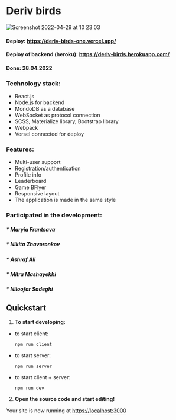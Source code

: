 # Deriv birds

![Screenshot 2022-04-29 at 10 23 03](https://user-images.githubusercontent.com/103181650/165902490-40574032-c1a0-4b4d-bf38-ab5d1e1c8c85.png)
#### Deploy: https://deriv-birds-one.vercel.app/
#### Deploy of backend (heroku): https://deriv-birds.herokuapp.com/
#### Done: 28.04.2022

### Technology stack:
- React.js
- Node.js for backend
- MondoDB as a database
- WebSocket as protocol connection
- SCSS, Materialize library, Bootstrap library  
- Webpack
- Versel connected for deploy

### Features:
- Multi-user support
- Registration/authentication
- Profile info
- Leaderboard 
- Game BFlyer 
- Responsive layout
- The application is made in the same style

### Participated in the development:
##### * Maryia Frantsava
##### * Nikita Zhavoronkov
##### * Ashraf Ali
##### * Mitra Mashayekhi
##### * Niloofar Sadeghi

## Quickstart
1. **To start developing:**
* to start client:

    ```
    npm run client
    ```
* to start server:
    ```
    npm run server
    ```
* to start client + server:
    ```
    npm run dev
    ```
2. **Open the source code and start editing!**

Your site is now running at [https://localhost:3000](https://localhost:3000)
